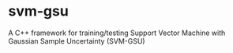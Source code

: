 # svm-gsu
A C++ framework for training/testing Support Vector Machine with Gaussian Sample Uncertainty (SVM-GSU)

